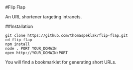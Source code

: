 #Flip Flap

An URL shortener targeting intranets.

##Installation

```
git clone https://github.com/thomaspeklak/flip-flap.git
cd flip-flap
npm install
node . PORT YOUR_DOMAIN
open http://YOUR_DOMAIN:PORT
```

You will find a bookmarklet for generating short URLs.
